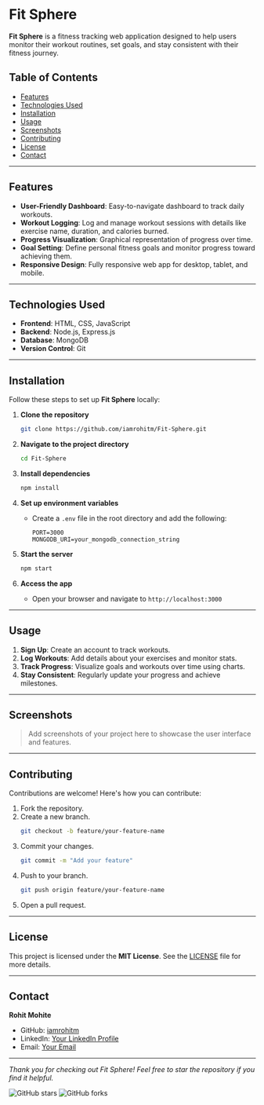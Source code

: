 # Fit Sphere

**Fit Sphere** is a fitness tracking web application designed to help users monitor their workout routines, set goals, and stay consistent with their fitness journey.

## Table of Contents
- [Features](#features)
- [Technologies Used](#technologies-used)
- [Installation](#installation)
- [Usage](#usage)
- [Screenshots](#screenshots)
- [Contributing](#contributing)
- [License](#license)
- [Contact](#contact)

---

## Features
- **User-Friendly Dashboard**: Easy-to-navigate dashboard to track daily workouts.
- **Workout Logging**: Log and manage workout sessions with details like exercise name, duration, and calories burned.
- **Progress Visualization**: Graphical representation of progress over time.
- **Goal Setting**: Define personal fitness goals and monitor progress toward achieving them.
- **Responsive Design**: Fully responsive web app for desktop, tablet, and mobile.

---

## Technologies Used
- **Frontend**: HTML, CSS, JavaScript
- **Backend**: Node.js, Express.js
- **Database**: MongoDB
- **Version Control**: Git

---

## Installation
Follow these steps to set up **Fit Sphere** locally:

1. **Clone the repository**
   ```bash
   git clone https://github.com/iamrohitm/Fit-Sphere.git
   ```

2. **Navigate to the project directory**
   ```bash
   cd Fit-Sphere
   ```

3. **Install dependencies**
   ```bash
   npm install
   ```

4. **Set up environment variables**
   - Create a `.env` file in the root directory and add the following:
     ```plaintext
     PORT=3000
     MONGODB_URI=your_mongodb_connection_string
     ```

5. **Start the server**
   ```bash
   npm start
   ```

6. **Access the app**
   - Open your browser and navigate to `http://localhost:3000`

---

## Usage
1. **Sign Up**: Create an account to track workouts.
2. **Log Workouts**: Add details about your exercises and monitor stats.
3. **Track Progress**: Visualize goals and workouts over time using charts.
4. **Stay Consistent**: Regularly update your progress and achieve milestones.

---

## Screenshots
> Add screenshots of your project here to showcase the user interface and features.

---

## Contributing
Contributions are welcome! Here's how you can contribute:
1. Fork the repository.
2. Create a new branch.
   ```bash
   git checkout -b feature/your-feature-name
   ```
3. Commit your changes.
   ```bash
   git commit -m "Add your feature"
   ```
4. Push to your branch.
   ```bash
   git push origin feature/your-feature-name
   ```
5. Open a pull request.

---

## License
This project is licensed under the **MIT License**. See the [LICENSE](LICENSE) file for more details.

---

## Contact
**Rohit Mohite**
- GitHub: [iamrohitm](https://github.com/iamrohitm)
- LinkedIn: [Your LinkedIn Profile](#)
- Email: [Your Email](#)

---

*Thank you for checking out Fit Sphere! Feel free to star the repository if you find it helpful.*

![GitHub stars](https://img.shields.io/github/stars/iamrohitm/Fit-Sphere?style=social)
![GitHub forks](https://img.shields.io/github/forks/iamrohitm/Fit-Sphere?style=social)
